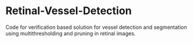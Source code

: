 # Retinal-Vessel-Detection

Code for verification based solution for vessel detection and segmentation
using multithresholding and pruning in retinal images.
